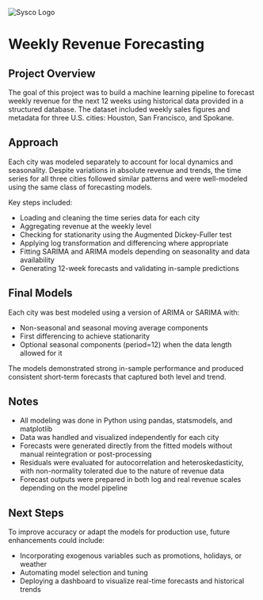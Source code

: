 ![Sysco Logo](Sysco/Images/Logo.png)

# Weekly Revenue Forecasting

## Project Overview  
The goal of this project was to build a machine learning pipeline to forecast weekly revenue for the next 12 weeks using historical data provided in a structured database. The dataset included weekly sales figures and metadata for three U.S. cities: Houston, San Francisco, and Spokane.

## Approach  
Each city was modeled separately to account for local dynamics and seasonality. Despite variations in absolute revenue and trends, the time series for all three cities followed similar patterns and were well-modeled using the same class of forecasting models.

Key steps included:

- Loading and cleaning the time series data for each city  
- Aggregating revenue at the weekly level  
- Checking for stationarity using the Augmented Dickey-Fuller test  
- Applying log transformation and differencing where appropriate  
- Fitting SARIMA and ARIMA models depending on seasonality and data availability  
- Generating 12-week forecasts and validating in-sample predictions

## Final Models  
Each city was best modeled using a version of ARIMA or SARIMA with:  
- Non-seasonal and seasonal moving average components  
- First differencing to achieve stationarity  
- Optional seasonal components (period=12) when the data length allowed for it  

The models demonstrated strong in-sample performance and produced consistent short-term forecasts that captured both level and trend.

## Notes  
- All modeling was done in Python using pandas, statsmodels, and matplotlib  
- Data was handled and visualized independently for each city  
- Forecasts were generated directly from the fitted models without manual reintegration or post-processing  
- Residuals were evaluated for autocorrelation and heteroskedasticity, with non-normality tolerated due to the nature of revenue data  
- Forecast outputs were prepared in both log and real revenue scales depending on the model pipeline  

## Next Steps  
To improve accuracy or adapt the models for production use, future enhancements could include:  
- Incorporating exogenous variables such as promotions, holidays, or weather  
- Automating model selection and tuning  
- Deploying a dashboard to visualize real-time forecasts and historical trends